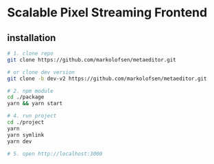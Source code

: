 # Scalable Pixel Streaming Frontend

## installation

```bash
# 1. clone repo
git clone https://github.com/markolofsen/metaeditor.git

# or clone dev version
git clone -b dev-v2 https://github.com/markolofsen/metaeditor.git

# 2. npm module
cd ./package
yarn && yarn start

# 4. run project
cd ./project
yarn
yarn symlink
yarn dev

# 5. open http://localhost:3000
```
